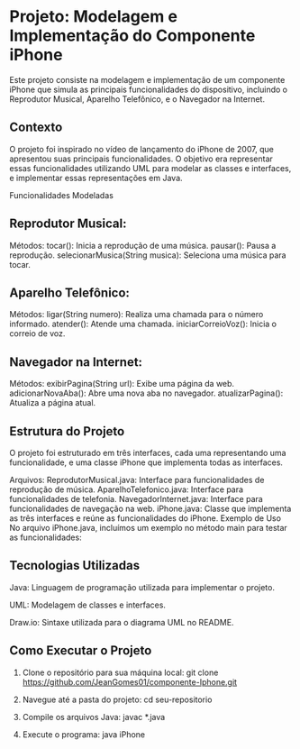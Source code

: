 # Projeto: Modelagem e Implementação do Componente iPhone

Este projeto consiste na modelagem e implementação de um componente iPhone que simula as principais funcionalidades do dispositivo, incluindo o Reprodutor Musical, Aparelho Telefônico, e o Navegador na Internet.

## Contexto
O projeto foi inspirado no vídeo de lançamento do iPhone de 2007, que apresentou suas principais funcionalidades. O objetivo era representar essas funcionalidades utilizando UML para modelar as classes e interfaces, e implementar essas representações em Java.

Funcionalidades Modeladas

## Reprodutor Musical:

Métodos:
tocar(): Inicia a reprodução de uma música.
pausar(): Pausa a reprodução.
selecionarMusica(String musica): Seleciona uma música para tocar.

## Aparelho Telefônico:

Métodos:
ligar(String numero): Realiza uma chamada para o número informado.
atender(): Atende uma chamada.
iniciarCorreioVoz(): Inicia o correio de voz.

## Navegador na Internet:

Métodos:
exibirPagina(String url): Exibe uma página da web.
adicionarNovaAba(): Abre uma nova aba no navegador.
atualizarPagina(): Atualiza a página atual.


## Estrutura do Projeto
O projeto foi estruturado em três interfaces, cada uma representando uma funcionalidade, e uma classe iPhone que implementa todas as interfaces.

Arquivos:
ReprodutorMusical.java: Interface para funcionalidades de reprodução de música.
AparelhoTelefonico.java: Interface para funcionalidades de telefonia.
NavegadorInternet.java: Interface para funcionalidades de navegação na web.
iPhone.java: Classe que implementa as três interfaces e reúne as funcionalidades do iPhone.
Exemplo de Uso
No arquivo iPhone.java, incluímos um exemplo no método main para testar as funcionalidades:


## Tecnologias Utilizadas

Java: Linguagem de programação utilizada para implementar o projeto.

UML: Modelagem de classes e interfaces.

Draw.io: Sintaxe utilizada para o diagrama UML no README.

## Como Executar o Projeto

1. Clone o repositório para sua máquina local:
git clone https://github.com/JeanGomes01/componente-Iphone.git

2. Navegue até a pasta do projeto:
cd seu-repositorio

3. Compile os arquivos Java:
javac *.java

4. Execute o programa:
java iPhone
